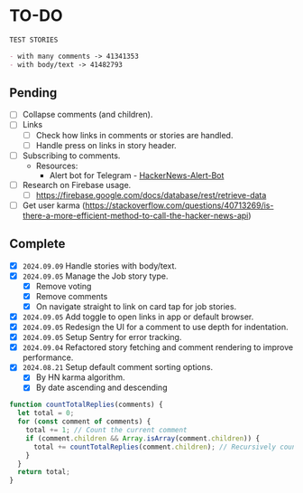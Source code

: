 # TO-DO

```markdown
TEST STORIES

- with many comments -> 41341353
- with body/text -> 41482793
```

## Pending

- [ ] Collapse comments (and children).
- [ ] Links
  - [ ] Check how links in comments or stories are handled.
  - [ ] Handle press on links in story header.
- [ ] Subscribing to comments.
  - Resources:
    - Alert bot for Telegram - [HackerNews-Alert-Bot](https://github.com/lawxls/HackerNews-Alerts-Bot)
- [ ] Research on Firebase usage.
  - [ ] https://firebase.google.com/docs/database/rest/retrieve-data
- [ ] Get user karma (https://stackoverflow.com/questions/40713269/is-there-a-more-efficient-method-to-call-the-hacker-news-api)

## Complete

- [x] `2024.09.09` Handle stories with body/text.
- [x] `2024.09.05` Manage the Job story type.
  - [x] Remove voting
  - [x] Remove comments
  - [x] On navigate straight to link on card tap for job stories.
- [x] `2024.09.05` Add toggle to open links in app or default browser.
- [x] `2024.09.05` Redesign the UI for a comment to use depth for indentation.
- [x] `2024.09.05` Setup Sentry for error tracking.
- [x] `2024.09.04` Refactored story fetching and comment rendering to improve performance.
- [x] `2024.08.21` Setup default comment sorting options.
  - [x] By HN karma algorithm.
  - [x] By date ascending and descending

```javascript
function countTotalReplies(comments) {
  let total = 0;
  for (const comment of comments) {
    total += 1; // Count the current comment
    if (comment.children && Array.isArray(comment.children)) {
      total += countTotalReplies(comment.children); // Recursively count children
    }
  }
  return total;
}
```
